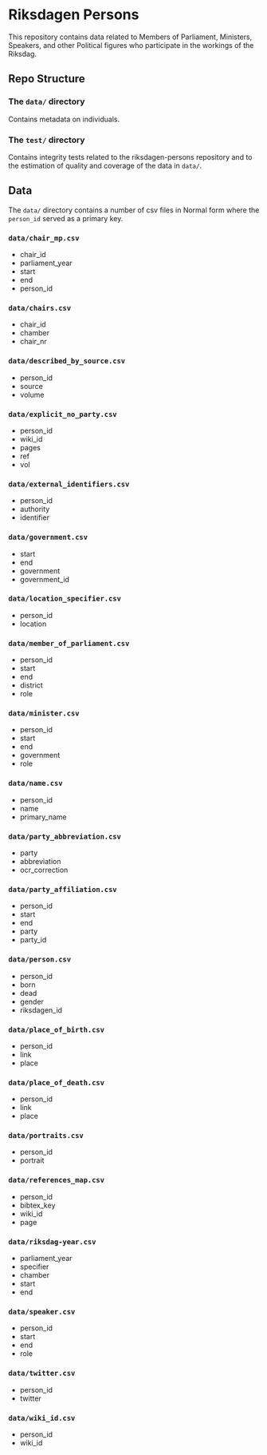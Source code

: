 # Riksdagen Persons

This repository contains data related to Members of Parliament, Ministers, Speakers, and other Political figures who participate in the workings of the Riksdag.

## Repo Structure

### The `data/` directory

Contains metadata on individuals. 


### The `test/` directory

Contains integrity tests related to the riksdagen-persons repository and to the estimation of quality and coverage of the data in `data/`.


## Data

The `data/` directory contains a number of csv files in Normal form where the `person_id` served as a primary key.

### `data/chair_mp.csv`
- chair_id
- parliament_year
- start
- end
- person_id

### `data/chairs.csv`
- chair_id
- chamber
- chair_nr

### `data/described_by_source.csv`
- person_id
- source
- volume

### `data/explicit_no_party.csv`
- person_id
- wiki_id
- pages
- ref
- vol

### `data/external_identifiers.csv`
- person_id
- authority
- identifier

### `data/government.csv`
- start
- end
- government
- government_id

### `data/location_specifier.csv`
- person_id
- location

### `data/member_of_parliament.csv`
- person_id
- start
- end
- district
- role

### `data/minister.csv`
- person_id
- start
- end
- government
- role

### `data/name.csv`
- person_id
- name
- primary_name

### `data/party_abbreviation.csv`
- party
- abbreviation
- ocr_correction

### `data/party_affiliation.csv`
- person_id
- start
- end
- party
- party_id

### `data/person.csv`
- person_id
- born
- dead
- gender
- riksdagen_id

### `data/place_of_birth.csv`
- person_id
- link
- place

### `data/place_of_death.csv`
- person_id
- link
- place

### `data/portraits.csv`
- person_id
- portrait

### `data/references_map.csv`
- person_id
- bibtex_key
- wiki_id
- page

### `data/riksdag-year.csv`
- parliament_year
- specifier
- chamber
- start
- end

### `data/speaker.csv`
- person_id
- start
- end
- role

### `data/twitter.csv`
- person_id
- twitter
 
### `data/wiki_id.csv`
- person_id
- wiki_id






